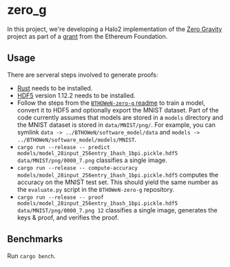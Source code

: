 # zero_g

In this project, we're developing a Halo2 implementation of the [Zero Gravity](https://hackmd.io/nCoxJCMlTqOr41_r1W4S9g?view) project as part of a [grant](https://hackmd.io/@guard/BJ4UPK-fn) from the Ethereum Foundation.

## Usage

There are serveral steps involved to generate proofs:
- [Rust](https://www.rust-lang.org/tools/install) needs to be installed.
- [HDF5](https://github.com/mokus0/hdf5/blob/master/release_docs/INSTALL) version 1.12.2 needs to be installed.
- Follow the steps from the [`BTHOWeN-zero-g` readme](https://github.com/zkp-gravity/BTHOWeN-zero-g/blob/master/README.md) to train a model, convert it to HDF5 and optionally export the MNIST dataset. Part of the code currently assumes that models are stored in a `models` directory and the MNIST dataset is stored in `data/MNIST/png/`. For example, you can symlink `data -> ../BTHOWeN/software_model/data` and `models -> ../BTHOWeN/software_model/models/MNIST`.
- `cargo run --release -- predict models/model_28input_256entry_1hash_1bpi.pickle.hdf5 data/MNIST/png/0000_7.png` classifies a single image.
- `cargo run --release -- compute-accuracy models/model_28input_256entry_1hash_1bpi.pickle.hdf5` computes the accuracy on the MNIST test set. This should yield the same number as the `evaluate.py` script in the `BTHOWeN-zero-g` repository.
- `cargo run --release -- proof models/model_28input_256entry_1hash_1bpi.pickle.hdf5 data/MNIST/png/0000_7.png 12` classifies a single image, generates the keys & proof, and verifies the proof.

## Benchmarks

Run `cargo bench`.